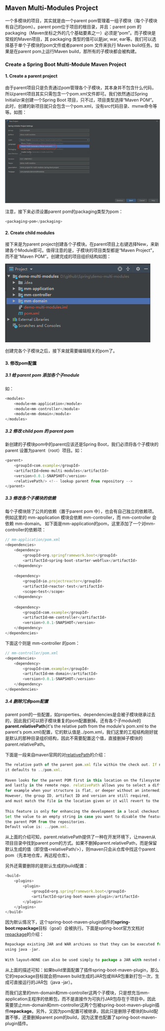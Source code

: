 ## Maven Multi-Modules Project
一个多模块的项目，其实就是由一个parent pom管理着一组子模块（每个子模块有自己的pom）。parent pom位于项目的根目录，并且：parent pom 的 packaging（Maven坐标之外的几个基础要素之一）必须是“pom”。而子模块是常规的Maven项目，其 packaging 类型的值可以是jar, war, ear等。我们可以选择基于单个子模块的pom文件或者parent pom 文件来执行 Maven build任务。如果是在parent pom上运行Maven build，那所有的子模块都会被构建。

### Create a Spring Boot Multi-Module Maven Project
#### 1. Create a parent project
由于parent项目只是负责通过pom管理各个子模块，其本身并不包含什么代码，所以parent项目其实只需包含一个pom.xml文件即可。我们依然通过Spring Initializr来创建一个Spring Boot 项目，只不过，项目类型选择“Maven POM”。此时，创建的新项目就只会包含一个pom.xml，没有src代码目录、mvnw命令等等。如图：

![maven_pom](https://github.com/ttyrion/Java/blob/master/doc/img/spring_boot/maven_pom.png)

注意，接下来必须设置parent pom的packaging类型为pom：
```javascript
<packaging>pom</packaging>

```

#### 2. Create child modules
接下来是为parent project创建各个子模块。在parent项目上右键选择New，来新建各个Module即可。值得注意的是，子模块的项目类型都是“Maven Project”，而不是“Maven POM”。创建完成的项目组织结构如图：

![maven_parent_project](https://github.com/ttyrion/Java/blob/master/doc/img/spring_boot/maven_parent_project.png)

创建完各个子模块之后，接下来就需要编辑相关的pom了。

#### 3. 修改pom配置

##### 3.1 给 parent pom 添加各个子module
如：
```javascript
<modules>
	<module>mm-application</module>
	<module>mm-controller</module>
	<module>mm-domain</module>
</modules>

```

##### 3.2 修改 child pom 的 parent pom
新创建的子模块pom中的parent应该还是Spring Boot，我们必须将各个子模块的 parent 设置为parent（root）项目。如：
```javascript
<parent>
	<groupId>com.example</groupId>
	<artifactId>demo-multi-modules</artifactId>
	<version>0.0.1-SNAPSHOT</version>
	<relativePath/> <!-- lookup parent from repository -->
</parent>
```

##### 3.3 修改各个子模块的依赖
每个子模块除了公共的依赖（置于parent pom 中），也会有自己独立的依赖项。例如这里的 mm-application 模块会依赖 mm-controller，而 mm-controller 会依赖 mm-domain。
如下面是mm-application的pom，这里添加了一个对mm-controller的依赖项：
```javascript
// mm-application/pom.xml
<dependencies>
	<dependency>
		<groupId>org.springframework.boot</groupId>
		<artifactId>spring-boot-starter-webflux</artifactId>
	</dependency>

	<dependency>
		<groupId>io.projectreactor</groupId>
		<artifactId>reactor-test</artifactId>
		<scope>test</scope>
	</dependency>

	<dependency>
		<groupId>com.example</groupId>
		<artifactId>mm-controller</artifactId>
		<version>0.0.1-SNAPSHOT</version>
	</dependency>
</dependencies>

```

下面这个则是 mm-controller 的pom：
```javascript
// mm-controller/pom.xml
<dependencies>
	<dependency>
		<groupId>com.example</groupId>
		<artifactId>mm-domain</artifactId>
		<version>0.0.1-SNAPSHOT</version>
	</dependency>
</dependencies>

```

##### 3.4 删除冗余pom配置
parent pom的一些配置，如properties、dependencies是会被子模块继承过去的，因此我们可以把子模块重复的pom配置删掉。还有各个子module的**parent.relativePath**(it's the relative path from the module's pom.xml to the parent's pom.xml)配置，它的默认值是../pom.xml，我们这里的工程结构刚好就是默认的那种目录组织结构，因此不需要配置这个值，直接删掉子模块的parent.relativePath。

下面是一段来自maven官网的对[relativePath](http://maven.apache.org/ref/3.3.9/maven-model/maven.html#parent)的介绍：
```javascript
The relative path of the parent pom.xml file within the check out. If not specified, 
it defaults to ../pom.xml. 

Maven looks for the parent POM first in this location on the filesystem, then the local repository, 
and lastly in the remote repo. relativePath allows you to select a different location, 
for example when your structure is flat, or deeper without an intermediate parent POM. 
However, the group ID, artifact ID and version are still required, 
and must match the file in the location given or it will revert to the repository for the POM. 

This feature is only for enhancing the development in a local checkout of that project. 
Set the value to an empty string in case you want to disable the feature and always resolve 
the parent POM from the repositories.
Default value is: ../pom.xml.

```
从上面的介绍可知，parent.relativePath提供了一种在开发环境下，让maven从项目目录中找到parent pom的方式。如果不删掉parent.relativePath，而是保留默认生成的值（即空值\<relativePath/\>），则maven只会从仓库中找这个parent pom（先本地仓库，再远程仓库）。

另外还需要删除的是默认生成的build配置：
```javascript
<build>
	<plugins>
		<plugin>
			<groupId>org.springframework.boot</groupId>
			<artifactId>spring-boot-maven-plugin</artifactId>
		</plugin>
	</plugins>
</build>

```
因为默认情况下，这个spring-boot-maven-plugin插件的**spring-boot:repackage**目标（goal）会被执行。下面是spring-boot官方文档对[repackage](https://docs.spring.io/spring-boot/docs/2.3.0.RELEASE/maven-plugin/reference/html/#goals)的介绍：
```javascript
Repackage existing JAR and WAR archives so that they can be executed from the command line 
using java -jar. 

With layout=NONE can also be used simply to package a JAR with nested dependencies (and no main class, so not executable).
```
从上面的描述可知：如果build里面配置了插件spring-boot-maven-plugin，那么它的repackage目标就会把maven build生成的JAR包或WAR包重新打包一次，生成可直接运行的JAR包（java -jar）。

而我们这里的mm-domain和mm-controller这两个子模块，只是想充当mm-application主程序的依赖包，而不是直接作为可执行JAR包存在于项目中。因此需要禁止mm-domain和mm-controller这两个包被spring-boot-maven-plugin插件**repackage**。另外，又因为pom配置可被继承，因此只是删除子模块的build配置不够，还要删掉parent pom的build，因为这里也配置了spring-boot-maven-plugin插件。
